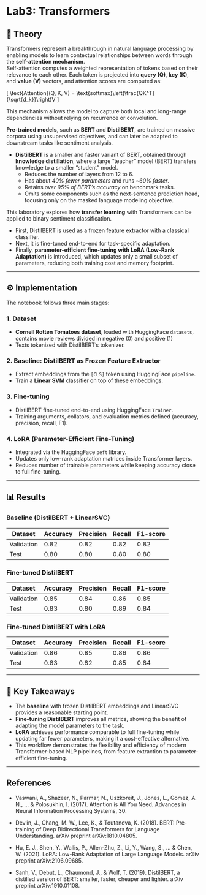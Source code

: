 # Lab3: Transformers

## 📖 Theory
Transformers represent a breakthrough in natural language processing by enabling models to learn contextual relationships between words through the **self-attention mechanism**.  
Self-attention computes a weighted representation of tokens based on their relevance to each other. Each token is projected into **query (Q)**, **key (K)**, and **value (V)** vectors, and attention scores are computed as:

\[
\text{Attention}(Q, K, V) = \text{softmax}\left(\frac{QK^T}{\sqrt{d_k}}\right)V
\]

This mechanism allows the model to capture both local and long-range dependencies without relying on recurrence or convolution.

**Pre-trained models**, such as **BERT** and **DistilBERT**, are trained on massive corpora using unsupervised objectives, and can later be adapted to downstream tasks like sentiment analysis.

- **DistilBERT** is a smaller and faster variant of BERT, obtained through **knowledge distillation**, where a large “teacher” model (BERT) transfers knowledge to a smaller “student” model.  
  - Reduces the number of layers from 12 to 6.  
  - Has about *40% fewer parameters* and runs *~60% faster*.  
  - Retains *over 95% of BERT’s accuracy* on benchmark tasks.  
  - Omits some components such as the next-sentence prediction head, focusing only on the masked language modeling objective.  

This laboratory explores how **transfer learning** with Transformers can be applied to binary sentiment classification.  
- First, DistilBERT is used as a frozen feature extractor with a classical classifier.  
- Next, it is fine-tuned end-to-end for task-specific adaptation.  
- Finally, **parameter-efficient fine-tuning with LoRA (Low-Rank Adaptation)** is introduced, which updates only a small subset of parameters, reducing both training cost and memory footprint.

---

## ⚙️ Implementation
The notebook follows three main stages:

### 1. Dataset
- **Cornell Rotten Tomatoes dataset**, loaded with HuggingFace `datasets`, contains movie reviews divided in negative (0) and positive (1)
- Texts tokenized with DistilBERT’s tokenizer.  

### 2. Baseline: DistilBERT as Frozen Feature Extractor
- Extract embeddings from the `[CLS]` token using HuggingFace `pipeline`.  
- Train a **Linear SVM** classifier on top of these embeddings.  

### 3. Fine-tuning
- DistilBERT fine-tuned end-to-end using HuggingFace `Trainer`.  
- Training arguments, collators, and evaluation metrics defined (accuracy, precision, recall, F1).  

### 4. LoRA (Parameter-Efficient Fine-Tuning)
- Integrated via the HuggingFace `peft` library.  
- Updates only low-rank adaptation matrices inside Transformer layers.  
- Reduces number of trainable parameters while keeping accuracy close to full fine-tuning.  

---

## 📊 Results

### Baseline (DistilBERT + LinearSVC) 
| Dataset      | Accuracy | Precision | Recall | F1-score |
|--------------|----------|-----------|--------|----------|
| Validation   | 0.82     | 0.82      | 0.82   | 0.82     |
| Test         | 0.80     | 0.80      | 0.80   | 0.80     |

### Fine-tuned DistilBERT
| Dataset      | Accuracy | Precision | Recall | F1-score |
|--------------|----------|-----------|--------|----------|
| Validation   | 0.85     | 0.84      | 0.86   | 0.85     |
| Test         | 0.83     | 0.80      | 0.89   | 0.84     |

### Fine-tuned DistilBERT with LoRA
| Dataset      | Accuracy | Precision | Recall | F1-score |
|--------------|----------|-----------|--------|----------|
| Validation   | 0.86     | 0.85      | 0.86   | 0.86     |
| Test         | 0.83     | 0.82      | 0.85   | 0.84     |

---

## 📝 Key Takeaways
- The **baseline** with frozen DistilBERT embeddings and LinearSVC provides a reasonable starting point.  
- **Fine-tuning DistilBERT** improves all metrics, showing the benefit of adapting the model parameters to the task.  
- **LoRA** achieves performance comparable to full fine-tuning while updating far fewer parameters, making it a cost-effective alternative.  
- This workflow demonstrates the flexibility and efficiency of modern Transformer-based NLP pipelines, from feature extraction to parameter-efficient fine-tuning.  

---

## References
- Vaswani, A., Shazeer, N., Parmar, N., Uszkoreit, J., Jones, L., Gomez, A. N., ... & Polosukhin, I. (2017). Attention is All You Need. Advances in Neural Information Processing Systems, 30.

- Devlin, J., Chang, M. W., Lee, K., & Toutanova, K. (2018). BERT: Pre-training of Deep Bidirectional Transformers for Language Understanding. arXiv preprint arXiv:1810.04805.

- Hu, E. J., Shen, Y., Wallis, P., Allen-Zhu, Z., Li, Y., Wang, S., ... & Chen, W. (2021). LoRA: Low-Rank Adaptation of Large Language Models. arXiv preprint arXiv:2106.09685.

- Sanh, V., Debut, L., Chaumond, J., & Wolf, T. (2019). DistilBERT, a distilled version of BERT: smaller, faster, cheaper and lighter. arXiv preprint arXiv:1910.01108.